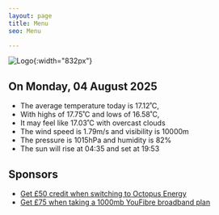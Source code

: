 ```yaml
---
layout: page
title: Menu
seo: Menu

---
```


![Logo](/images/logo.jpg){:width="832px"}

<!-- weather_marker starts -->
## On Monday, 04 August 2025

- The average temperature today is 17.12˚C,
- With highs of 17.75˚C and lows of 16.58˚C,
- It may feel like 17.03˚C with overcast clouds
- The wind speed is 1.79m/s and visibility is 10000m
- The pressure is 1015hPa and humidity is 82%
- The sun will rise at 04:35 and set at 19:53

<!-- weather_marker ends -->

## Sponsors

- [Get £50 credit when switching to Octopus Energy](https://bit.ly/3oD1nnS)
- [Get £75 when taking a 1000mb YouFibre broadband plan](https://aklam.io/91zWhU?)
